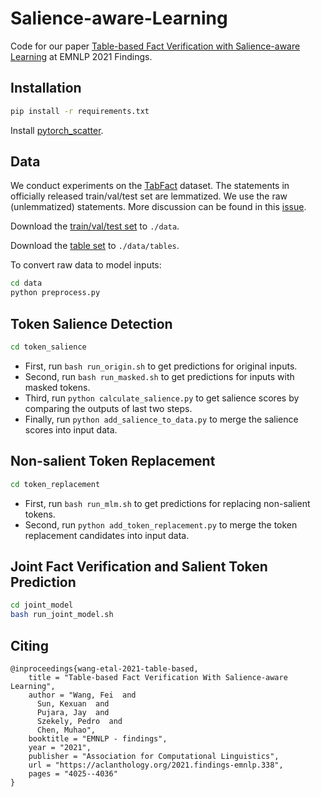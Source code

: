 # Salience-aware-Learning

Code for our paper [Table-based Fact Verification with Salience-aware Learning](https://arxiv.org/abs/2109.04053) at EMNLP 2021 Findings.

## Installation
```bash
pip install -r requirements.txt
```
Install [pytorch_scatter](https://github.com/rusty1s/pytorch_scatter).

## Data
We conduct experiments on the [TabFact](https://tabfact.github.io/) dataset.
The statements in officially released train/val/test set are lemmatized. 
We use the raw (unlemmatized) statements.
More discussion can be found in this [issue](https://github.com/NielsRogge/Transformers-Tutorials/issues/2).

Download the [train/val/test set](https://onedrive.live.com/?authkey=%21AKeWiSjW2BYUsmY&id=2CFE0E4E795F88D9%2141297&cid=2CFE0E4E795F88D9) to `./data`.

Download the [table set](https://github.com/wenhuchen/Table-Fact-Checking/tree/master/data/all_csv) to `./data/tables`.

To convert raw data to model inputs:
```bash
cd data
python preprocess.py
```

## Token Salience Detection
```bash
cd token_salience
```
* First, run `bash run_origin.sh` to get predictions for original inputs.
* Second, run `bash run_masked.sh` to get predictions for inputs with masked tokens.
* Third, run `python calculate_salience.py` to get salience scores by comparing the outputs of last two steps.
* Finally, run `python add_salience_to_data.py` to merge the salience scores into input data.

## Non-salient Token Replacement
```bash
cd token_replacement
```
* First, run `bash run_mlm.sh` to get predictions for replacing non-salient tokens.
* Second, run `python add_token_replacement.py` to merge the token replacement candidates into input data.

## Joint Fact Verification and Salient Token Prediction
```bash
cd joint_model
bash run_joint_model.sh
```
## Citing
```
@inproceedings{wang-etal-2021-table-based,
    title = "Table-based Fact Verification With Salience-aware Learning",
    author = "Wang, Fei  and
      Sun, Kexuan  and
      Pujara, Jay  and
      Szekely, Pedro  and
      Chen, Muhao",
    booktitle = "EMNLP - findings",
    year = "2021",
    publisher = "Association for Computational Linguistics",
    url = "https://aclanthology.org/2021.findings-emnlp.338",
    pages = "4025--4036"
}

```
